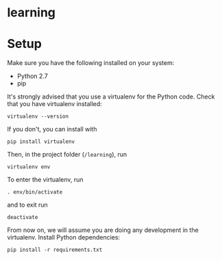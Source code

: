 # learning

# Setup
Make sure you have the following installed on your system:
* Python 2.7
* pip

It's strongly advised that you use a virtualenv for the Python code.
Check that you have virtualenv installed:
```
virtualenv --version
```
If you don't, you can install with
```
pip install virtualenv
```
Then, in the project folder (`/learning`), run
```
virtualenv env
```
To enter the virtualenv, run
```
. env/bin/activate
```
and to exit run
```
deactivate
```
From now on, we will assume you are doing any development in the virtualenv.
Install Python dependencies:
```
pip install -r requirements.txt
```

